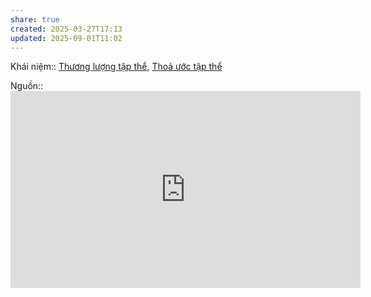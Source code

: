 ```yaml
---
share: true
created: 2025-03-27T17:13
updated: 2025-09-01T11:02
---
```

Khái niệm:: [Thương lượng tập thể](../../../%CE%9E%20Kh%C3%A1i%20ni%E1%BB%87m/Th%C6%B0%C6%A1ng%20l%C6%B0%E1%BB%A3ng%20t%E1%BA%ADp%20th%E1%BB%83.md), [Thoả ước tập thể](../../../%CE%9E%20Kh%C3%A1i%20ni%E1%BB%87m/Tho%E1%BA%A3%20%C6%B0%E1%BB%9Bc%20t%E1%BA%ADp%20th%E1%BB%83.md)

Nguồn:: <iframe width="560" height="315" src="https://www.youtube.com/embed/_coyWUXt-wk?si=GqkznNtL0eWgL0-S" title="YouTube video player" frameborder="0" allow="accelerometer; autoplay; clipboard-write; encrypted-media; gyroscope; picture-in-picture; web-share" referrerpolicy="strict-origin-when-cross-origin" allowfullscreen></iframe>
